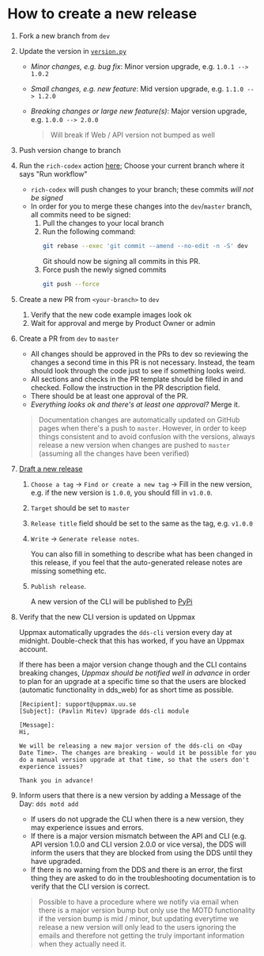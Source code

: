 # How to create a new release

1. Fork a new branch from `dev`
2. Update the version in [`version.py`](../../dds_cli/version.py)

   - _Minor changes, e.g. bug fix_: Minor version upgrade, e.g. `1.0.1 --> 1.0.2`
   - _Small changes, e.g. new feature_: Mid version upgrade, e.g. `1.1.0 --> 1.2.0`
   - _Breaking changes or large new feature(s)_: Major version upgrade, e.g. `1.0.0 --> 2.0.0`

     > Will break if Web / API version not bumped as well

3. Push version change to branch
4. Run the `rich-codex` action [here](https://github.com/ScilifelabDataCentre/dds_cli/actions/workflows/rich-codex-cli.yml); Choose your current branch where it says "Run workflow"
   - `rich-codex` will push changes to your branch; these commits _will not be signed_
   - In order for you to merge these changes into the `dev`/`master` branch, all commits need to be signed:
     1. Pull the changes to your local branch
     2. Run the following command:
        ```bash
        git rebase --exec 'git commit --amend --no-edit -n -S' dev
        ```
        Git should now be signing all commits in this PR.
     3. Force push the newly signed commits
        ```bash
        git push --force
        ```
5. Create a new PR from `<your-branch>` to `dev`
   1. Verify that the new code example images look ok
   2. Wait for approval and merge by Product Owner or admin
6. Create a PR from `dev` to `master`

   - All changes should be approved in the PRs to dev so reviewing the changes a second time in this PR is not necessary. Instead, the team should look through the code just to see if something looks weird.
   - All sections and checks in the PR template should be filled in and checked. Follow the instruction in the PR description field.
   - There should be at least one approval of the PR.
   - _Everything looks ok and there's at least one approval?_ Merge it.

   > Documentation changes are automatically updated on GitHub pages when there's a push to `master`. However, in order to keep things consistent and to avoid confusion with the versions, always release a new version when changes are pushed to `master` (assuming all the changes have been verified)

7. [Draft a new release](https://github.com/ScilifelabDataCentre/dds_cli/releases)

   1. `Choose a tag` &rarr; `Find or create a new tag` &rarr; Fill in the new version, e.g. if the new version is `1.0.0`, you should fill in `v1.0.0`.
   2. `Target` should be set to `master`
   3. `Release title` field should be set to the same as the tag, e.g. `v1.0.0`
   4. `Write` &rarr; `Generate release notes`.

      You can also fill in something to describe what has been changed in this release, if you feel that the auto-generated release notes are missing something etc.

   5. `Publish release`.

      A new version of the CLI will be published to [PyPi](https://pypi.org/project/dds-cli/)

8. Verify that the new CLI version is updated on Uppmax

   Uppmax automatically upgrades the `dds-cli` version every day at midnight. Double-check that this has worked, if you have an Uppmax account.

   If there has been a major version change though and the CLI contains breaking changes, _Uppmax should be notified well in advance_ in order to plan for an upgrade at a specific time so that the users are blocked (automatic functionality in dds_web) for as short time as possible.

   ```
   [Recipient]: support@uppmax.uu.se
   [Subject]: (Pavlin Mitev) Upgrade dds-cli module

   [Message]:
   Hi,

   We will be releasing a new major version of the dds-cli on <Day Date Time>. The changes are breaking - would it be possible for you do a manual version upgrade at that time, so that the users don't experience issues?

   Thank you in advance!
   ```

9. Inform users that there is a new version by adding a Message of the Day: `dds motd add`

   - If users do not upgrade the CLI when there is a new version, they may experience issues and errors.
   - If there is a major version mismatch between the API and CLI (e.g. API version 1.0.0 and CLI version 2.0.0 or vice versa), the DDS will inform the users that they are blocked from using the DDS until they have upgraded.
   - If there is no warning from the DDS and there is an error, the first thing they are asked to do in the troubleshooting documentation is to verify that the CLI version is correct.

   > Possible to have a procedure where we notify via email when there is a major version bump but only use the MOTD functionality if the version bump is mid / minor, but updating everytime we release a new version will only lead to the users ignoring the emails and therefore not getting the truly important information when they actually need it.
